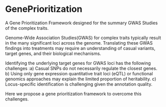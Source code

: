 # GenePrioritization
A Gene Prioritization Framework designed for the summary GWAS Studies of the complex traits.

Genome-Wide Association Studies(GWAS) for complex traits typically result in the many significant loci across the genome. Translating these GWAS findings into treatments may require an understanding of casual variants, target genes, and their biological mechanisms. 

Identifying the underlying target genes for GWAS loci has the following challenges :a) Casual SNPs do not necessarily regulate the closest genes. b) Using only gene expression quantitative trait loci (eQTL)  or functional genomics approaches may explain the limited proportion of heritability. c) Locus-specific identification is challenging given the annotation quality. 


Here we propose a gene prioritization framework to overcome this challenges. 
